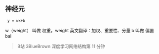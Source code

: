 ## 神经元
```mathjax
 y = wx+b
```
w（weight） 叫做 权重，weight 英文翻译：加权、重要性、分量
b 叫做 偏置 bal
> B站 3BlueBrown 深度学习网络结构第 11 分钟
```mathjax

```

